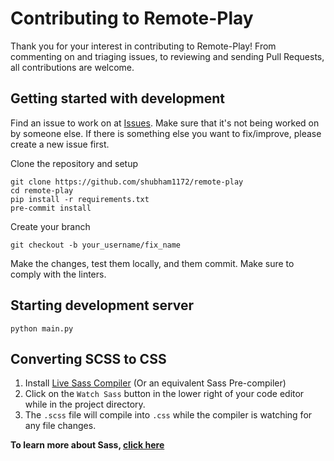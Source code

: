 # Contributing to Remote-Play

Thank you for your interest in contributing to Remote-Play! From commenting on and triaging issues, to reviewing and sending Pull Requests, all contributions are welcome.

## Getting started with development

Find an issue to work on at [Issues](https://github.com/shubham1172/remote-play/issues). Make sure that it's not being worked on by someone else. If there is something else you want to fix/improve, please create a new issue first.

Clone the repository and setup

```
git clone https://github.com/shubham1172/remote-play
cd remote-play
pip install -r requirements.txt
pre-commit install
```

Create your branch

```
git checkout -b your_username/fix_name
```

Make the changes, test them locally, and them commit. Make sure to comply with the linters.

## Starting development server

```
python main.py
```

## Converting SCSS to CSS

1. Install [Live Sass Compiler](https://marketplace.visualstudio.com/items?itemName=ritwickdey.live-sass) (Or an equivalent Sass Pre-compiler)
2. Click on the `Watch Sass` button in the lower right of your code editor while in the project directory.
3. The `.scss` file will compile into `.css` while the compiler is watching for any file changes.

**To learn more about Sass, [click here](https://sass-lang.com/)**
